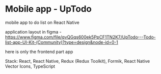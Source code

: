 # Mobile app - UpTodo


mobile app to do list on React Native 

application layout in figma - https://www.figma.com/file/qvQGqs600ek5PpCF1TN2K7/UpTodo---Todo-list-app-UI-Kit-(Community)?type=design&node-id=0-1

here is only the frontend part app

Stack:
  React,
  React Native,
  Redux (Redux Toolkit),
  Formik,
  React Native Vector Icons,
  TypeScript
  
